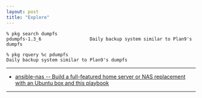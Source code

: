 ```yaml
---
layout: post 
title: "Explore"
---
```


```
% pkg search dumpfs
pdumpfs-1.3_6                  Daily backup system similar to Plan9's dumpfs

% pkg rquery %c pdumpfs
Daily backup system similar to Plan9's dumpfs
```

----

* [ansible-nas -- Build a full-featured home server or NAS replacement with an Ubuntu box and this playbook](https://github.com/davestephens/ansible-nas)

----

